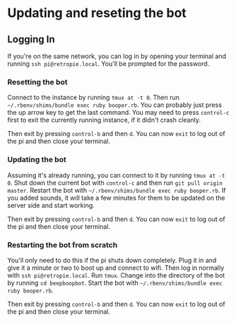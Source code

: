# Updating and reseting the bot

## Logging In
If you're on the same network, you can log in by opening your terminal and running `ssh pi@retropie.local`. You'll be prompted for the password.

### Resetting the bot
Connect to the instance by running `tmux at -t 0`. Then run `~/.rbenv/shims/bundle exec ruby booper.rb`. You can probably just press the up arrow key to get the last command. You may need to press `control-c` first to exit the currently running instance, if it didn't crash cleanly.

Then exit by pressing `control-b` and then `d`. You can now `exit` to log out of the pi and then close your terminal.

### Updating the bot
Assuming it's already running, you can connect to it by running `tmux at -t 0`. Shut down the current bot with `control-c` and then run `git pull origin master`. Restart the bot with `~/.rbenv/shims/bundle exec ruby booper.rb`. If you added sounds, it will take a few minutes for them to be updated on the server side and start working.

Then exit by pressing `control-b` and then `d`. You can now `exit` to log out of the pi and then close your terminal.

### Restarting the bot from scratch
You'll only need to do this if the pi shuts down completely. Plug it in and give it a minute or two to boot up and connect to wifi. Then log in normally with `ssh pi@retropie.local`. Run `tmux`. Change into the directory of the bot by running `cd beepboopbot`. Start the bot with `~/.rbenv/shims/bundle exec ruby booper.rb`.

Then exit by pressing `control-b` and then `d`. You can now `exit` to log out of the pi and then close your terminal.
